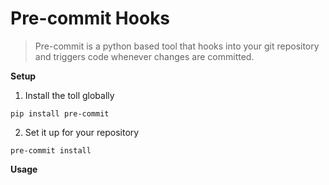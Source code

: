 # Pre-commit Hooks

> Pre-commit is a python based tool that hooks into your git repository and triggers code whenever changes are committed.



**Setup**

1. Install the toll globally

```
pip install pre-commit
```

2. Set it up for your repository

```
pre-commit install
```



**Usage**



